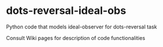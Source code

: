 # dots-reversal-ideal-obs
Python code that models ideal-observer for dots-reversal task

Consult Wiki pages for description of code functionalities
